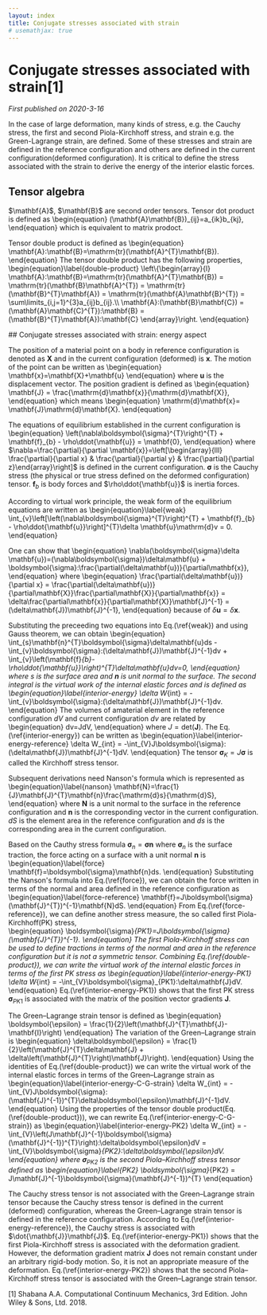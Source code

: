 ```yaml
---
layout: index
title: Conjugate stresses associated with strain
# usemathjax: true
---
```

# Conjugate stresses associated with strain[1]

*First published on 2020-3-16*

In the case of large deformation, many kinds of stress, e.g. the Cauchy stress, the first and second Piola-Kirchhoff stress, and strain e.g. the Green-Lagrange strain, are defined. Some of these stresses and strain are defined in the reference configuration and others are defined in the current configuration(deformed configuration). It is critical to define the stress associated with the strain to derive the energy of the interior elastic forces.

## Tensor algebra

<p>$\mathbf{A}$, $\mathbf{B}$ are second order tensors.
Tensor dot product is defined as 
\begin{equation}
    (\mathbf{A}\mathbf{B})_{ij}=a_{ik}b_{kj},
\end{equation}
which is equivalent to matrix prodoct.</p>

<p>Tensor double product is defined as
\begin{equation}
    \mathbf{A}:\mathbf{B}=\mathrm{tr}(\mathbf{A}^{T}\mathbf{B}).
\end{equation}
The tensor double product has the following properties,
\begin{equation}\label{double-product}
    \left\{\begin{array}{l}
        \mathbf{A}:\mathbf{B}=\mathrm{tr}(\mathbf{A}^{T}\mathbf{B}) = \mathrm{tr}(\mathbf{B}\mathbf{A}^{T}) = \mathrm{tr}(\mathbf{B}^{T}\mathbf{A}) = \mathrm{tr}(\mathbf{A}\mathbf{B}^{T}) = \sum\limits_{i,j=1}^{3}a_{ij}b_{ij}.\\
        \mathbf{A}:(\mathbf{B}\mathbf{C}) = (\mathbf{A}\mathbf{C}^{T}):\mathbf{B} = (\mathbf{B}^{T}\mathbf{A}):\mathbf{C}
    \end{array}\right.
\end{equation}
</p>
## Conjugate stresses associated with strain: energy aspect

The position of a material point on a body in reference configuration is denoted as $\mathbf{X}$ and 
in the current configuration (deformed) is $\mathbf{x}$. The motion of the point can be written as 
\begin{equation}
    \mathbf{x}=\mathbf{X}+\mathbf{u}
\end{equation}
where $\mathbf{u}$ is the displacement vector. The position gradient is defined as 
\begin{equation}
    \mathbf{J} = \frac{\mathrm{d}\mathbf{x}}{\mathrm{d}\mathbf{X}},
\end{equation}
which means 
\begin{equation}
    \mathrm{d}\mathbf{x}= \mathbf{J}\mathrm{d}\mathbf{X}.
\end{equation}

The equations of equilibrium established in the current configuration is 
\begin{equation}
    \left(\nabla\boldsymbol{\sigma}^{T}\right)^{T} + \mathbf{f}_{b} - \rho\ddot{\mathbf{u}} = \mathbf{0},
\end{equation}
where $\nabla=\frac{\partial}{\partial \mathbf{x}}=\left[\begin{array}{lll}
    \frac{\partial}{\partial x} & \frac{\partial}{\partial y} & \frac{\partial}{\partial z}\end{array}\right]$ 
is defined in the current configuration. $\boldsymbol{\sigma}$ is the Cauchy stress (the physical or true stress defined on the deformed configuration) tensor. 
$\mathbf{f}_{b}$ is body forces and $\rho\ddot{\mathbf{u}}$ is inertia forces.

According to virtual work principle, the weak form of the equilibrium equations are written as 
\begin{equation}\label{weak}
    \int_{v}\left[\left(\nabla\boldsymbol{\sigma}^{T}\right)^{T} + \mathbf{f}_{b} - \rho\ddot{\mathbf{u}}\right]^{T}\delta \mathbf{u}\mathrm{d}v = 0.
\end{equation}

One can show that 
\begin{equation}
    \nabla(\boldsymbol{\sigma}\delta \mathbf{u})=(\nabla\boldsymbol{\sigma})\delta\mathbf{u} + \boldsymbol{\sigma}:\frac{\partial(\delta\mathbf{u})}{\partial\mathbf{x}},
\end{equation}
where
\begin{equation}
    \frac{\partial(\delta\mathbf{u})}{\partial x} = \frac{\partial(\delta\mathbf{u})}{\partial\mathbf{X}}\frac{\partial\mathbf{X}}{\partial\mathbf{x}} = \delta\frac{\partial\mathbf{x}}{\partial\mathbf{X}}\mathbf{J}^{-1} = (\delta\mathbf{J})\mathbf{J}^{-1},
\end{equation}
because of $\delta\mathbf{u}=\delta\mathbf{x}$.

Substituting the preceeding two equations into Eq.(\ref{weak}) and using Gauss theorem, we can obtain
\begin{equation}
    \int_{s}\mathbf{n}^{T}\boldsymbol{\sigma}\delta\mathbf{u}ds - \int_{v}\boldsymbol{\sigma}:(\delta\mathbf{J})\mathbf{J}^{-1}dv + \int_{v}\left(\mathbf{f}_{b}-\rho\ddot{\mathbf{u}}\right)^{T}\delta\mathbf{u}dv=0,
\end{equation}
where $s$ is the surface area and $\mathbf{n}$ is unit normal to the surface. 
The second integral is the virtual work of the internal elastic forces and is defined as 
\begin{equation}\label{interior-energy}
    \delta W_{int} = -\int_{v}\boldsymbol{\sigma}:(\delta\mathbf{J})\mathbf{J}^{-1}dv.
\end{equation}
The volumes of amaterial element in the reference configuration $dV$ and current configuration $dv$ are related by
\begin{equation}
    dv=JdV,
\end{equation}
where $J=\mathrm{det}(\mathbf{J})$. The Eq.(\ref{interior-energy}) can be written as 
\begin{equation}\label{interior-energy-reference}
    \delta W_{int} = -\int_{V}J\boldsymbol{\sigma}:(\delta\mathbf{J})\mathbf{J}^{-1}dV.
\end{equation}
The tensor $\boldsymbol{\sigma}_{K}=J\boldsymbol{\sigma}$ is called the Kirchhoff stress tensor.

Subsequent derivations need Nanson's formula which is represented as 
\begin{equation}\label{nanson}
    \mathbf{N}=\frac{1}{J}\mathbf{J}^{T}\mathbf{n}\frac{\mathrm{d}s}{\mathrm{d}S},
\end{equation}
where $\mathbf{N}$ is a unit normal to the surface in the reference configuration and $\mathbf{n}$ is the corresponding vector in the current configuration. 
$dS$ is the element area in the reference configuration and $ds$ is the corresponding area in the current configuration.

Based on the Cauthy stress formula $\boldsymbol{\sigma}_{n}=\boldsymbol{\sigma}\mathbf{n}$ 
where $\boldsymbol{\sigma}_{n}$ is the surface traction, 
the force acting on a surface with a unit normal $\mathbf{n}$ is 
\begin{equation}\label{force}
    \mathbf{f}=\boldsymbol{\sigma}\mathbf{n}ds.
\end{equation}
Substituting the Nanson's formula into Eq.(\ref{force}), 
we can obtain the force written in terms of the normal and area defined in the reference configuration as 
\begin{equation}\label{force-reference}
    \mathbf{f}=J\boldsymbol{\sigma}(\mathbf{J}^{T})^{-1}\mathbf{N}dS.
\end{equation}
From Eq.(\ref{force-reference}), we can define another stress measure, the so called first Piola-Kirchhoff(PK) stress,  
\begin{equation}
    \boldsymbol{\sigma}_{PK1}=J\boldsymbol{\sigma}(\mathbf{J}^{T})^{-1}.
\end{equation}
The first Piola-Kirchhoff stress can be used to define tractions in terms of the normal and area 
in the reference configuration but it is not a symmetric tensor.
Combining Eq.(\ref{double-product}), we can write the virtual work of the internal elastic forces in terms of 
the first PK stress as 
\begin{equation}\label{interior-energy-PK1}
    \delta W_{int} = -\int_{V}\boldsymbol{\sigma}_{PK1}:\delta\mathbf{J}dV.
\end{equation}
Eq.(\ref{interior-energy-PK1}) shows that the first PK stress $\boldsymbol{\sigma}_{PK1}$ is associated
with the matrix of the position vector gradients $\mathbf{J}$.

The Green–Lagrange strain tensor is defined as 
\begin{equation}
    \boldsymbol{\epsilon} = \frac{1}{2}\left(\mathbf{J}^{T}\mathbf{J}-\mathbf{I}\right)
\end{equation}
The variation of the  Green–Lagrange strain is 
\begin{equation}
    \delta\boldsymbol{\epsilon} = \frac{1}{2}\left(\mathbf{J}^{T}\delta\mathbf{J} + \delta\left(\mathbf{J}^{T}\right)\mathbf{J}\right).
\end{equation}
Using the identities of Eq.(\ref{double-product}) we can write the virtual work of the internal elastic forces in terms of 
the Green–Lagrange strain as 
\begin{equation}\label{interior-energy-C-G-strain}
    \delta W_{int} = -\int_{V}J\boldsymbol{\sigma}:(\mathbf{J}^{-1})^{T}\delta\boldsymbol{\epsilon}\mathbf{J}^{-1}dV.
\end{equation}
Using the properties of the tensor double product(Eq.(\ref{double-product})), we can rewrite Eq.(\ref{interior-energy-C-G-strain}) as 
\begin{equation}\label{interior-energy-PK2}
    \delta W_{int} = -\int_{V}\left(J\mathbf{J}^{-1}\boldsymbol{\sigma}(\mathbf{J}^{-1})^{T}\right):\delta\boldsymbol{\epsilon}dV = \int_{V}\boldsymbol{\sigma}_{PK2}:\delta\boldsymbol{\epsilon}dV.
\end{equation}
where $\boldsymbol{\sigma}_{PK2}$ is the second Piola–Kirchhoff stress tensor defined as 
\begin{equation}\label{PK2}
    \boldsymbol{\sigma}_{PK2} = J\mathbf{J}^{-1}\boldsymbol{\sigma}(\mathbf{J}^{-1})^{T}
\end{equation}


The Cauchy stress tensor is not associated with the Green–Lagrange strain tensor 
because the Cauchy stress tensor is defined in the current (deformed) configuration, 
whereas the Green–Lagrange strain tensor is defined in the reference configuration. 
According to Eq.(\ref{interior-energy-reference}), the Cauchy stress is associated with $\dot{\mathbf{J}}\mathbf{J}$. 
Eq.(\ref{interior-energy-PK1}) shows that the first Piola-Kirchhoff stress is associated with the deformation gradient. 
However, the deformation gradient matrix $\mathbf{J}$ does not remain constant under an arbitrary rigid-body motion.
So, it is not an appropriate measure of the deformation.
Eq.(\ref{interior-energy-PK2}) shows that the second Piola–Kirchhoff stress tensor is associated with the Green–Lagrange strain tensor.


[1] Shabana A.A. Computational Continuum Mechanics, 3rd Edition. John Wiley \& Sons, Ltd. 2018.